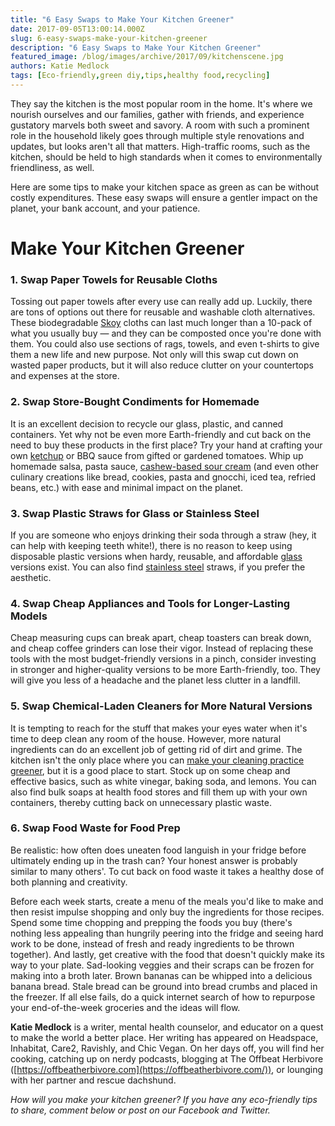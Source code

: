 ```yaml
---
title: "6 Easy Swaps to Make Your Kitchen Greener"
date: 2017-09-05T13:00:14.000Z
slug: 6-easy-swaps-make-your-kitchen-greener
description: "6 Easy Swaps to Make Your Kitchen Greener"
featured_image: /blog/images/archive/2017/09/kitchenscene.jpg
authors: Katie Medlock
tags: [Eco-friendly,green diy,tips,healthy food,recycling]
---
```


They say the kitchen is the most popular room in the home. It's where we nourish ourselves and our families, gather with friends, and experience gustatory marvels both sweet and savory. A room with such a prominent role in the household likely goes through multiple style renovations and updates, but looks aren't all that matters. High-traffic rooms, such as the kitchen, should be held to high standards when it comes to environmentally friendliness, as well.

Here are some tips to make your kitchen space as green as can be without costly expenditures. These easy swaps will ensure a gentler impact on the planet, your bank account, and your patience.

# Make Your Kitchen Greener

### 1\. Swap Paper Towels for Reusable Cloths

Tossing out paper towels after every use can really add up. Luckily, there are tons of options out there for reusable and washable cloth alternatives. These biodegradable [Skoy](http://skoycloth.com) cloths can last much longer than a 10-pack of what you usually buy — and they can be composted once you're done with them. You could also use sections of rags, towels, and even t-shirts to give them a new life and new purpose. Not only will this swap cut down on wasted paper products, but it will also reduce clutter on your countertops and expenses at the store.

### 2\. Swap Store-Bought Condiments for Homemade

It is an excellent decision to recycle our glass, plastic, and canned containers. Yet why not be even more Earth-friendly and cut back on the need to buy these products in the first place? Try your hand at crafting your own [ketchup](https://snack-girl.com/snack/fresh-tomato-ketchup-recipe/) or BBQ sauce from gifted or gardened tomatoes. Whip up homemade salsa, pasta sauce, [cashew-based sour cream](http://www.food.com/recipe/cashew-sour-cream-non-dairy-sour-cream-alternative-substitute-204512) (and even other culinary creations like bread, cookies, pasta and gnocchi, iced tea, refried beans, etc.) with ease and minimal impact on the planet.

### 3\. Swap Plastic Straws for Glass or Stainless Steel

If you are someone who enjoys drinking their soda through a straw (hey, it can help with keeping teeth white!), there is no reason to keep using disposable plastic versions when hardy, reusable, and affordable [glass](http://www.glassdharma.com/straws.html) versions exist. You can also find [stainless steel](https://www.bedbathandbeyond.com/store/product/stainless-steel-drinking-straws-with-cleaning-brush-set-of-4/1042790822) straws, if you prefer the aesthetic.

### 4\. Swap Cheap Appliances and Tools for Longer-Lasting Models

Cheap measuring cups can break apart, cheap toasters can break down, and cheap coffee grinders can lose their vigor. Instead of replacing these tools with the most budget-friendly versions in a pinch, consider investing in stronger and higher-quality versions to be more Earth-friendly, too. They will give you less of a headache and the planet less clutter in a landfill.

### 5\. Swap Chemical-Laden Cleaners for More Natural Versions

It is tempting to reach for the stuff that makes your eyes water when it's time to deep clean any room of the house. However, more natural ingredients can do an excellent job of getting rid of dirt and grime. The kitchen isn't the only place where you can [make your cleaning practice greener](https://www.tomatoink.com/blog/posts/green-cleaning-your-home.html), but it is a good place to start. Stock up on some cheap and effective basics, such as white vinegar, baking soda, and lemons. You can also find bulk soaps at health food stores and fill them up with your own containers, thereby cutting back on unnecessary plastic waste.

### 6\. Swap Food Waste for Food Prep

Be realistic: how often does uneaten food languish in your fridge before ultimately ending up in the trash can? Your honest answer is probably similar to many others'. To cut back on food waste it takes a healthy dose of both planning and creativity.

Before each week starts, create a menu of the meals you'd like to make and then resist impulse shopping and only buy the ingredients for those recipes. Spend some time chopping and prepping the foods you buy (there's nothing less appealing than hungrily peering into the fridge and seeing hard work to be done, instead of fresh and ready ingredients to be thrown together). And lastly, get creative with the food that doesn't quickly make its way to your plate. Sad-looking veggies and their scraps can be frozen for making into a broth later. Brown bananas can be whipped into a delicious banana bread. Stale bread can be ground into bread crumbs and placed in the freezer. If all else fails, do a quick internet search of how to repurpose your end-of-the-week groceries and the ideas will flow.

**Katie Medlock** is a writer, mental health counselor, and educator on a quest to make the world a better place. Her writing has appeared on Headspace, Inhabitat, Care2, Ravishly, and Chic Vegan. On her days off, you will find her cooking, catching up on nerdy podcasts, blogging at The Offbeat Herbivore ([https://offbeatherbivore.com](https://offbeatherbivore.com/)), or lounging with her partner and rescue dachshund.

_How will you make your kitchen greener? If you have any eco-friendly tips to share, comment below or post on our Facebook and Twitter._